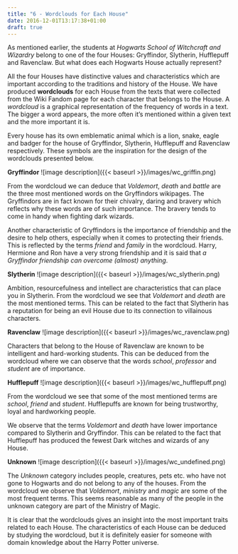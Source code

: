 ```yaml
---
title: "6 - Wordclouds for Each House"
date: 2016-12-01T13:17:38+01:00
draft: true
---
```


As mentioned earlier, the students at _Hogwarts School of Witchcraft and Wizardry_ belong to one of the four Houses: Gryffindor, Slytherin, Hufflepuff and Ravenclaw. But what does each Hogwarts House actually represent?

All the four Houses have distinctive values and characteristics which are important according to the traditions and history of the House. We have produced **wordclouds** for each House from the texts that were collected from the Wiki Fandom page for each character that belongs to the House. A _wordcloud_ is a graphical representation of the frequency of words in a text. The bigger a word appears, the more often it’s mentioned within a given text and the more important it is.

Every house has its own emblematic animal which is a lion, snake, eagle and badger for the house of Gryffindor, Slytherin, Hufflepuff and Ravenclaw respectively. These symbols are the inspiration for the design of the wordclouds presented below.

**Gryffindor**
![image description]({{< baseurl >}}/images/wc_griffin.png)

From the wordcloud we can deduce that _Voldemort_, _death_ and _battle_ are the three most mentioned words on the Gryffindors wikipages. The Gryffindors are in fact known for their chivalry, daring and bravery which reflects why these words are of such importance. The bravery tends to come in handy when fighting dark wizards.

Another characteristic of Gryffindors is the importance of friendship and the desire to help others, especially when it comes to protecting their friends. This is reflected by the terms _friend_ and _family_ in the wordcloud. Harry, Hermione and Ron have a very strong friendship and it is said that _a Gryffindor friendship can overcome (almost) anything_.

**Slytherin**
![image description]({{< baseurl >}}/images/wc_slytherin.png)

Ambition, resourcefulness and intellect are characteristics that can place you in Slytherin. From the wordcloud we see that _Voldemort_ and _death_ are the most mentioned terms. This can be related to the fact that Slytherin has a reputation for being an evil House due to its connection to villainous characters.

**Ravenclaw**
![image description]({{< baseurl >}}/images/wc_ravenclaw.png)

Characters that belong to the House of Ravenclaw are known to be intelligent and hard-working students. This can be deduced from the wordcloud where we can observe that the words _school_, _professor_ and _student_ are of importance.

**Hufflepuff**
![image description]({{< baseurl >}}/images/wc_hufflepuff.png)

From the wordcloud we see that some of the most mentioned terms are _school_, _friend_ and _student_. Hufflepuffs are known for being trustworthy, loyal and hardworking people.

We observe that the terms _Voldemort_ and _death_ have lower importance compared to Slytherin and Gryffindor. This can be related to the fact that Hufflepuff has produced the fewest Dark witches and wizards of any House.

**Unknown**
![image description]({{< baseurl >}}/images/wc_undefined.png)

The _Unknown_ category includes people, creatures, pets etc. who have not gone to Hogwarts and do not belong to any of the houses. From the wordcloud we observe that _Voldemort_, _ministry_ and _magic_ are some of the most frequent terms. This seems reasonable as many of the people in the unknown category are part of the Ministry of Magic.

It is clear that the wordclouds gives an insight into the most important traits related to each House. The characteristics of each House can be deduced by studying the wordcloud, but it is definitely easier for someone with domain knowledge about the Harry Potter universe.

